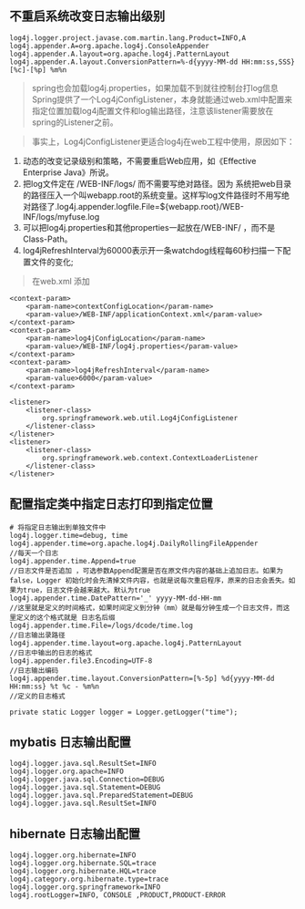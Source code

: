 ##  不重启系统改变日志输出级别
```
log4j.logger.project.javase.com.martin.lang.Product=INFO,A
log4j.appender.A=org.apache.log4j.ConsoleAppender
log4j.appender.A.layout=org.apache.log4j.PatternLayout
log4j.appender.A.layout.ConversionPattern=%-d{yyyy-MM-dd HH:mm:ss,SSS} [%c]-[%p] %m%n
```

> spring也会加载log4j.properties，如果加载不到就往控制台打log信息Spring提供了一个Log4jConfigListener，本身就能通过web.xml中配置来指定位置加载log4j配置文件和log输出路径，注意该listener需要放在spring的Listener之前。

> 事实上，Log4jConfigListener更适合log4j在web工程中使用，原因如下：

1. 动态的改变记录级别和策略，不需要重启Web应用，如《Effective Enterprise Java》所说。
2. 把log文件定在 /WEB-INF/logs/ 而不需要写绝对路径。因为 系统把web目录的路径压入一个叫webapp.root的系统变量。这样写log文件路径时不用写绝对路径了.log4j.appender.logfile.File=${webapp.root}/WEB-INF/logs/myfuse.log
3. 可以把log4j.properties和其他properties一起放在/WEB-INF/ ，而不是Class-Path。
4. log4jRefreshInterval为60000表示开一条watchdog线程每60秒扫描一下配置文件的变化;

> 在web.xml 添加

```
<context-param>
    <param-name>contextConfigLocation</param-name>
    <param-value>/WEB-INF/applicationContext.xml</param-value>
</context-param>
<context-param>
    <param-name>log4jConfigLocation</param-name>
    <param-value>/WEB-INF/log4j.properties</param-value>
</context-param>
<context-param>
    <param-name>log4jRefreshInterval</param-name>
    <param-value>6000</param-value>
</context-param>

<listener>
    <listener-class>
        org.springframework.web.util.Log4jConfigListener
    </listener-class>
</listener>
<listener>
    <listener-class>
        org.springframework.web.context.ContextLoaderListener
    </listener-class>
</listener>
```

## 配置指定类中指定日志打印到指定位置
```
# 将指定日志输出到单独文件中
log4j.logger.time=debug, time
log4j.appender.time=org.apache.log4j.DailyRollingFileAppender
//每天一个日志
log4j.appender.time.Append=true
//日志文件是否追加 ，可选参数Append配置是否在原文件内容的基础上追加日志。如果为false，Logger 初始化时会先清掉文件内容，也就是说每次重启程序，原来的日志会丢失。如果为true，日志文件会越来越大。默认为true
log4j.appender.time.DatePattern='_' yyyy-MM-dd-HH-mm
//这里就是定义的时间格式，如果时间定义到分钟（mm）就是每分钟生成一个日志文件，而这里定义的这个格式就是 日志名后缀
log4j.appender.time.File=/logs/dcode/time.log
//日志输出录路径
log4j.appender.time.layout=org.apache.log4j.PatternLayout
//日志中输出的日志的格式
log4j.appender.file3.Encoding=UTF-8
//日志输出编码
log4j.appender.time.layout.ConversionPattern=[%-5p] %d{yyyy-MM-dd HH:mm:ss} %t %c - %m%n
//定义的日志格式
```

```
private static Logger logger = Logger.getLogger("time");
```

## mybatis 日志输出配置

```
log4j.logger.java.sql.ResultSet=INFO
log4j.logger.org.apache=INFO
log4j.logger.java.sql.Connection=DEBUG
log4j.logger.java.sql.Statement=DEBUG
log4j.logger.java.sql.PreparedStatement=DEBUG
log4j.logger.java.sql.ResultSet=INFO
```

## hibernate 日志输出配置

```
log4j.logger.org.hibernate=INFO
log4j.logger.org.hibernate.SQL=trace
log4j.logger.org.hibernate.HQL=trace
log4j.category.org.hibernate.type=trace
log4j.logger.org.springframework=INFO
log4j.rootLogger=INFO, CONSOLE ,PRODUCT,PRODUCT-ERROR
```



